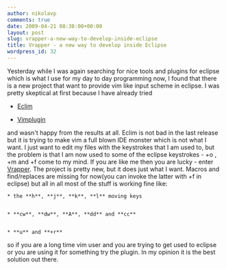 ```yaml
---
author: nikolavp
comments: true
date: 2009-04-21 08:38:00+00:00
layout: post
slug: vrapper-a-new-way-to-develop-inside-eclipse
title: Vrapper - a new way to develop inside Eclipse
wordpress_id: 32
---
```


Yesterday while I was again searching for nice tools and plugins for eclipse which is what I use for my day to day programming now, I found that there is a new project that want to provide vim like input scheme in eclipse. I was pretty skeptical at first because I have already tried



    
  * [Eclim](http://eclim.sourceforge.net/)

    
  * [Vimplugin](http://vimplugin.org/)



and wasn't happy from the results at all. Eclim is not bad in the last release but it is trying to make vim a full blown IDE monster which is not what I want. I just want to edit my files with the keystrokes that I am used to, but the problem is that I am now used to some of the eclipse keystrokes - +o , +m and +f come to my mind. If you are like me then you are lucky - enter [Vrapper](http://vrapper.sourceforge.net/home/). The project is pretty new, but it does just what I want. Macros and find/replaces are missing for now(you can invoke the latter with +f in eclipse) but all in all most of the stuff is working fine like:




    
    * the **h**, **j**, **k**, **l** moving keys

    
    * **cw**, **dw**, **A**, **dd** and **cc**

    
    * **u** and **+r**



so if you are a long time vim user and you are trying to get used to eclipse or you are using it for something try the plugin. In my opinion it is the best solution out there.

